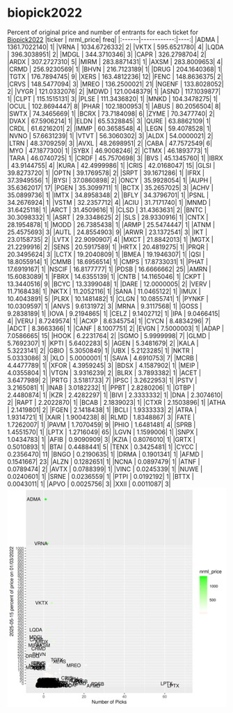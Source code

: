 # biopick2022
Percent of original price and number of entrants for each ticket for [Biopick2022](https://twitter.com/hashtag/Biopick2022)
|ticker |   nrml_price| freq|
|:------|------------:|----:|
|ADMA   | 1361.7022140|    1|
|VRNA   | 1034.6726332|    2|
|VKTX   |  595.6521780|    4|
|LQDA   |  396.3038951|    2|
|MDGL   |  344.3710346|    3|
|CAPR   |  326.2798704|    2|
|ARDX   |  307.2727310|    5|
|MIRM   |  283.8871431|    1|
|AXSM   |  283.8009653|    4|
|CRMD   |  256.9230569|    1|
|BHVN   |  216.7123189|    1|
|DRUG   |  204.1640368|    1|
|TGTX   |  176.7894745|    9|
|XERS   |  163.4812236|   12|
|FENC   |  148.8636375|    2|
|CRVS   |  148.5477094|    3|
|MREO   |  136.2500021|   21|
|NGENF  |  133.8028052|    2|
|VYGR   |  121.0332076|    2|
|MDWD   |  121.0048379|    1|
|ASND   |  117.1039877|    1|
|CLPT   |  115.1515131|    3|
|PLSE   |  111.3436820|    1|
|MNKD   |  104.3478275|    1|
|OCUL   |  102.8694447|    8|
|PHAR   |  102.1800953|    1|
|ABUS   |   80.2056504|    8|
|SWTX   |   74.3465669|    1|
|BCRX   |   73.7184098|    6|
|ZYME   |   70.3477740|    2|
|DVAX   |   67.5906214|    1|
|ELDN   |   65.5328845|    3|
|QURE   |   63.8862109|    1|
|CRDL   |   61.6216201|    2|
|IMMP   |   60.3658548|    4|
|LEGN   |   59.4078528|    1|
|NVNO   |   57.6631239|    1|
|VTVT   |   56.3060302|    3|
|ALDX   |   54.0000021|    2|
|LTRN   |   48.3709259|    3|
|AVXL   |   48.2698951|    2|
|CABA   |   47.7572549|    6|
|MYO    |   47.1877300|    1|
|SYBX   |   46.9008246|    2|
|CTMX   |   46.1893773|    1|
|TARA   |   46.0740725|    1|
|CRDF   |   45.7570698|    3|
|BVS    |   45.1345760|    1|
|IBRX   |   43.9144755|    4|
|KURA   |   42.4999986|    1|
|CRIS   |   42.0168047|   15|
|GLSI   |   39.8273720|    1|
|OPTN   |   39.1769578|    2|
|SRPT   |   39.1671286|    1|
|IFRX   |   37.3949556|    1|
|BYSI   |   37.0860898|    2|
|ONCY   |   35.9928054|    1|
|AUPH   |   35.6362017|   17|
|PGEN   |   35.3099711|    1|
|BCTX   |   35.2657025|    3|
|ACHV   |   35.0899736|    1|
|IMTX   |   34.8958348|    2|
|BFLY   |   34.3796701|    1|
|PSNL   |   34.2676924|    1|
|VSTM   |   32.2357712|    4|
|ACIU   |   31.7171740|    1|
|MNMD   |   31.6425118|    1|
|ARCT   |   31.4509616|    1|
|CLSD   |   31.4363631|    2|
|BNTC   |   30.3098332|    1|
|ASRT   |   29.3348625|    2|
|SLS    |   28.9330916|    1|
|CNTX   |   28.1954878|    1|
|MODD   |   26.7385438|    1|
|ARMP   |   25.5474447|    1|
|ATNM   |   25.4575693|    3|
|AUTL   |   24.8554903|    9|
|ARWR   |   23.1372541|    3|
|IKT    |   23.0158735|    2|
|LVTX   |   22.9090907|    4|
|MXCT   |   21.8842013|    1|
|MGTX   |   21.2299916|    2|
|SENS   |   20.5917589|    1|
|HRTX   |   20.4819275|    1|
|PRQR   |   20.3495624|    3|
|LCTX   |   19.2040809|    1|
|BMEA   |   19.1946307|    1|
|QSI    |   18.8055914|    1|
|CMMB   |   18.6956514|    1|
|CMPS   |   17.8733031|    1|
|PHAT   |   17.6919167|    1|
|NSCIF  |   16.8177777|    1|
|PDSB   |   16.6666662|   25|
|AMRN   |   15.6083089|    1|
|FBRX   |   14.6355139|    1|
|CNTB   |   14.1165046|    1|
|CKPT   |   13.3440516|    9|
|BCYC   |   13.3399048|    1|
|DARE   |   12.0000005|    2|
|VERV   |   11.7168438|    1|
|NKTX   |   11.2052116|    1|
|SANA   |   11.0465122|    1|
|IMUX   |   10.4043891|    5|
|PLRX   |   10.1481482|    1|
|CLGN   |   10.0855741|    1|
|PYNKF  |   10.0309597|    1|
|ANVS   |    9.6131972|    3|
|MRNA   |    9.3117568|    1|
|GOSS   |    9.2838189|    1|
|IOVA   |    9.2194865|    1|
|CELZ   |    9.1402712|    1|
|IPA    |    9.0466415|    4|
|VERU   |    8.7249574|    1|
|ACXP   |    8.6345754|    1|
|CYCN   |    8.4834296|    7|
|ADCT   |    8.3663366|    1|
|CANF   |    8.1007751|    2|
|EVGN   |    7.5000003|    1|
|ADAP   |    7.0586665|   15|
|HOOK   |    6.2231764|    2|
|SGMO   |    5.9999998|    7|
|GLMD   |    5.7692307|    1|
|KPTI   |    5.6402283|    5|
|AGEN   |    5.3481679|    2|
|KALA   |    5.3223141|    2|
|GBIO   |    5.3050849|    1|
|UBX    |    5.2123285|    1|
|NKTR   |    5.0333086|    3|
|XLO    |    5.0000001|    1|
|SAVA   |    4.6910753|    7|
|MCRB   |    4.4477789|    1|
|XFOR   |    4.3959245|    3|
|BDSX   |    4.1587902|    1|
|MEIP   |    4.0355804|    1|
|VTGN   |    3.9316239|    2|
|BLRX   |    3.7893382|    1|
|ACET   |    3.6477989|    2|
|PRTG   |    3.5181733|    7|
|IPSC   |    3.2622953|    1|
|PSTV   |    3.2165081|    1|
|INAB   |    3.0182232|    1|
|PPBT   |    2.8280206|    1|
|GTBP   |    2.4480874|    1|
|KZR    |    2.4282297|    1|
|BIVI   |    2.3333332|    1|
|DNA    |    2.3074610|    2|
|RAPT   |    2.2022870|    1|
|BCAB   |    2.1839023|    1|
|CTXR   |    2.1503896|    1|
|ATHA   |    2.1419801|    2|
|FGEN   |    2.1418438|    1|
|BCLI   |    1.9333333|    2|
|ATRA   |    1.9314721|    1|
|XAIR   |    1.9004238|    8|
|RLMD   |    1.8348867|    3|
|FATE   |    1.7262007|    1|
|PAVM   |    1.7070459|    9|
|PHIO   |    1.6481481|    4|
|SPRB   |    1.4551570|    1|
|LPTX   |    1.2716049|   65|
|LGVN   |    1.1599006|    1|
|SNPX   |    1.0434783|    1|
|AFIB   |    0.9090909|    3|
|KZIA   |    0.8076010|    1|
|GRTX   |    0.5010893|    1|
|BTAI   |    0.4488441|    5|
|TENX   |    0.3425481|    1|
|CYCC   |    0.2356470|   11|
|BNGO   |    0.2190635|    1|
|DRMA   |    0.1901341|    1|
|AFMD   |    0.1541667|   23|
|ALZN   |    0.1282651|    1|
|NCNA   |    0.0897479|    1|
|ATNF   |    0.0789474|    2|
|AVTX   |    0.0788399|    1|
|VINC   |    0.0245339|    1|
|NUWE   |    0.0240601|    1|
|SRNE   |    0.0236559|    1|
|PTPI   |    0.0192192|    1|
|BTTX   |    0.0043011|    1|
|APVO   |    0.0025756|    3|
|XXII   |    0.0011087|    3|
![retvspicks](biopicks.png?raw=true)
